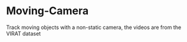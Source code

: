 # Moving-Camera
Track moving objects with a non-static camera, the videos are from the VIRAT dataset
